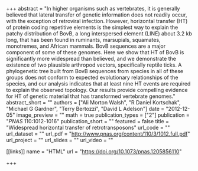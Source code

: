 +++
abstract = "In higher organisms such as vertebrates, it is generally believed that lateral transfer of genetic information does not readily occur, with the exception of retroviral infection. However, horizontal transfer (HT) of protein coding repetitive elements is the simplest way to explain the patchy distribution of BovB, a long interspersed element (LINE) about 3.2 kb long, that has been found in ruminants, marsupials, squamates, monotremes, and African mammals. BovB sequences are a major component of some of these genomes. Here we show that HT of BovB is significantly more widespread than believed, and we demonstrate the existence of two plausible arthropod vectors, specifically reptile ticks. A phylogenetic tree built from BovB sequences from species in all of these groups does not conform to expected evolutionary relationships of the species, and our analysis indicates that at least nine HT events are required to explain the observed topology. Our results provide compelling evidence for HT of genetic material that has transformed vertebrate genomes."
abstract_short = ""
authors = ["Ali Morton Walsh", "R Daniel Kortschak", "Michael G Gardner", "Terry Bertozzi", "David L Adelson"]
date = "2012-12-05"
image_preview = ""
math = true
publication_types = ["2"]
publication = "*PNAS* 110:1012-1016"
publication_short = ""
featured = false
title = "Widespread horizontal transfer of retrotransposons"
url_code = ""
url_dataset = ""
url_pdf = "http://www.pnas.org/content/110/3/1012.full.pdf"
url_project = ""
url_slides = ""
url_video = ""

[[links]]
name = "HTML"
url = "https://doi.org/10.1073/pnas.1205856110"

+++

